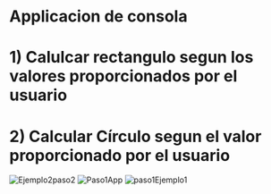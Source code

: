 # Applicacion de consola
# 1) Calulcar rectangulo segun los valores proporcionados por el usuario
# 2) Calcular Círculo segun el valor proporcionado por el usuario

![Ejemplo2paso2](https://user-images.githubusercontent.com/67086360/223003784-1556aec5-4b7b-40f0-bc01-19087a4cc7d6.png)
![Paso1App](https://user-images.githubusercontent.com/67086360/223003809-94086cfd-7574-4d10-aa9a-255433243698.png)
![paso1Ejemplo1](https://user-images.githubusercontent.com/67086360/223003820-ae597e11-7399-4057-ad82-fb232f062522.png)
